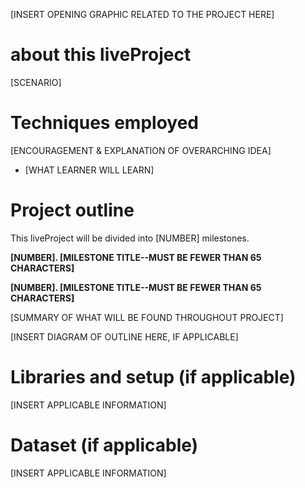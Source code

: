 
[INSERT OPENING GRAPHIC RELATED TO THE PROJECT HERE]


# about this liveProject
[SCENARIO]


# Techniques employed

[ENCOURAGEMENT & EXPLANATION OF OVERARCHING IDEA]

* [WHAT LEARNER WILL LEARN]


# Project outline

This liveProject will be divided into [NUMBER] milestones.

**[NUMBER]. [MILESTONE TITLE--MUST BE FEWER THAN 65 CHARACTERS]**

**[NUMBER]. [MILESTONE TITLE--MUST BE FEWER THAN 65 CHARACTERS]**


[SUMMARY OF WHAT WILL BE FOUND THROUGHOUT PROJECT]

[INSERT DIAGRAM OF OUTLINE HERE, IF APPLICABLE]



# Libraries and setup (if applicable)

[INSERT APPLICABLE INFORMATION]



# Dataset (if applicable)

[INSERT APPLICABLE INFORMATION]




